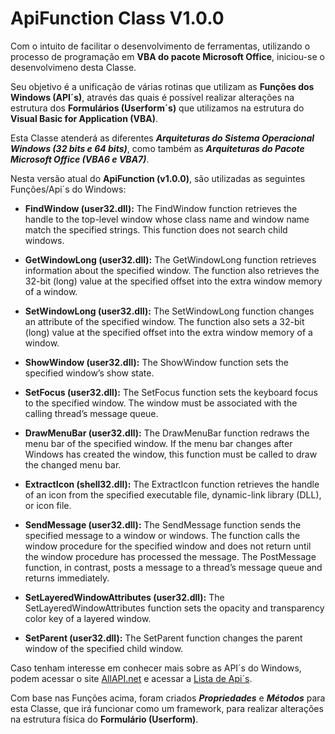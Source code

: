 # ApiFunction Class V1.0.0
	
Com o intuito de facilitar o desenvolvimento de ferramentas, utilizando o processo de programação em __VBA do pacote Microsoft Office__, iniciou-se o desenvolvimeno desta Classe.

Seu objetivo é a unificação de várias rotinas que utilizam as __Funções dos Windows (API´s)__, através das quais é possível realizar alterações na estrutura dos __Formulários (Userform´s)__ que utilizamos na estrutura do __Visual Basic for Application (VBA)__.

Esta Classe atenderá as diferentes ___Arquiteturas do Sistema Operacional Windows (32 bits e 64 bits)___, como também as ___Arquiteturas do Pacote Microsoft Office (VBA6 e VBA7)___.

Nesta versão atual do __ApiFunction (v1.0.0)__, são utilizadas as seguintes Funções/Api´s do Windows:

- __FindWindow (user32.dll):__ The FindWindow function retrieves the handle to the top-level window whose class name and window name match the specified strings. This function does not search child windows.

- __GetWindowLong (user32.dll):__ The GetWindowLong function retrieves information about the specified window. The function also retrieves the 32-bit (long) value at the specified offset into the extra window memory of a window.


- __SetWindowLong (user32.dll):__ The SetWindowLong function changes an attribute of the specified window. The function also sets a 32-bit (long) value at the specified offset into the extra window memory of a window.

- __ShowWindow (user32.dll):__ The ShowWindow function sets the specified window’s show state.

- __SetFocus (user32.dll):__ The SetFocus function sets the keyboard focus to the specified window. The window must be associated with the calling thread’s message queue.

- __DrawMenuBar (user32.dll):__ The DrawMenuBar function redraws the menu bar of the specified window. If the menu bar changes after Windows has created the window, this function must be called to draw the changed menu bar.

- __ExtractIcon (shell32.dll):__ The ExtractIcon function retrieves the handle of an icon from the specified executable file, dynamic-link library (DLL), or icon file.

- __SendMessage (user32.dll):__ The SendMessage function sends the specified message to a window or windows. The function calls the window procedure for the specified window and does not return until the window procedure has processed the message. The PostMessage function, in contrast, posts a message to a thread’s message queue and returns immediately.

- __SetLayeredWindowAttributes (user32.dll):__ The SetLayeredWindowAttributes function sets the opacity and transparency color key of a layered window.

- __SetParent (user32.dll):__ The SetParent function changes the parent window of the specified child window.

Caso tenham interesse em conhecer mais sobre as API´s do Windows, podem acessar o site [AllAPI.net](http://allapi.mentalis.org/index2.shtml) e acessar a [Lista de Api´s](http://allapi.mentalis.org/apilist/apilist.php).

Com base nas Funções acima, foram criados ___Propriedades___ e ___Métodos___ para esta Classe, que irá funcionar como um framework, para realizar alterações na estrutura física do __Formulário (Userform)__.
